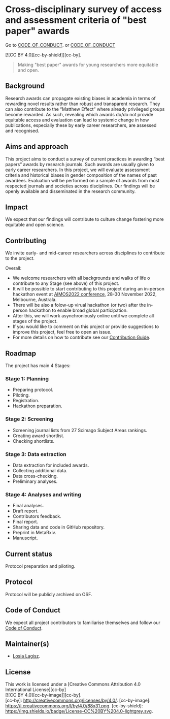 # Cross-disciplinary survey of access and assessment criteria of "best paper" awards  


Go to [CODE_OF_CONDUCT](../CODE_OF_CONDUCT.md).
or [CODE_OF_CONDUCT](/project1.md)

[![CC BY 4.0][cc-by-shield]][cc-by].   

> Making "best paper" awards for young researchers more equitable and open.  

## Background   
Research awards can propagate existing biases in academia in terms of rewarding novel results rather than robust and transparent research. They can also contribute to the “Matthew Effect” where already privileged groups become rewarded. As such, revealing which awards do/do not provide equitable access and evaluation can lead to systemic change in how publications, especially these by early career researchers, are assessed and recognised.  

## Aims and approach  
This project aims to conduct a survey of current practices in awarding “best papers” awards by research journals. Such awards are usually given to early career researchers. In this project, we will evaluate assessment criteria and historical biases in gender composition of the names of past awardees. Evaluation will be performed on a sample of awards from most respected journals and societies across disciplines. Our findings will be openly available and disseminated in the research community.     

## Impact  
We expect that our findings will contribute to culture change fostering more equitable and open science.  

## Contributing  
We invite early- and mid-career researchers across disciplines to contribute to the project.    

Overall:   
- We welcome researchers with all backgrounds and walks of life o contribute to any Stage (see above) of this project.   
- It will be possible to start contributing to this project during an in-person hackathon event at [AIMOS2022 conference](https://www.eventcreate.com/e/aimos2022), 28-30 November 2022, Melbourne, Australa. 
- There will be also a folow-up virual hackathon (or two) after the in-person hackathon to enable broad global participation. 
- After this, we will work asynchroniously online until we complete all stages of the project.    
- If you would like to comment on this project or provide suggestions to improve this project, feel free to open an issue.  
- For more details on how to contribute see our [Contribution Guide](https://github.com/mlagisz/survey_best_paper_awards/blob/main/CONTRIBUTING.md).  

## Roadmap   
The project has main 4 Stages:  

### Stage 1: Planning   
- Preparing protocol.  
- Piloting.  
- Registration.  
- Hackathon preparation.   

### Stage 2: Screening   
- Screening journal lists from 27 Scimago Subject Areas rankings.   
- Creating award shortlist.   
- Checking shortlists.  

### Stage 3: Data extraction  
- Data extraction for included awards.   
- Collecting additional data.    
- Data cross-checking.   
- Preliminary analyses.    

### Stage 4: Analyses and writing   
- Final analyses.   
- Draft report.  
- Contributors feedback.   
- Final report.  
- Sharing data and code in GitHub repository.  
- Preprint in MetaRxiv.   
- Manuscript.   


## Current status    
Protocol preparation and piloting.   

## Protocol   
Protocol will be publicly archived on OSF.  

## Code of Conduct   
We expect all project contributors to familiarise themselves and follow our [Code of Conduct](https://github.com/mlagisz/survey_best_paper_awards/blob/main/CODE_OF_CONDUCT.md).   

## Maintainer(s)
* [Losia Lagisz](https://github.com/mlagisz).   

## License 
This work is licensed under a 
[Creative Commons Attribution 4.0 International License][cc-by]   
[![CC BY 4.0][cc-by-image]][cc-by].      
[cc-by]: http://creativecommons.org/licenses/by/4.0/. 
[cc-by-image]: https://i.creativecommons.org/l/by/4.0/88x31.png. 
[cc-by-shield]: https://img.shields.io/badge/License-CC%20BY%204.0-lightgrey.svg.  
